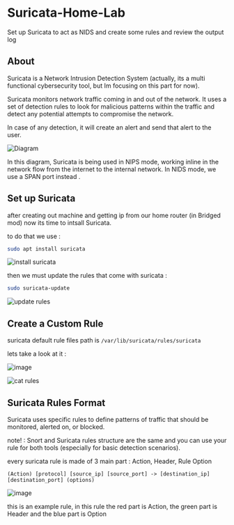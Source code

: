 # Suricata-Home-Lab
Set up Suricata to act as NIDS and create some rules and review the output log


## About 
Suricata is a Network Intrusion Detection System (actually, its a multi functional cybersecurity tool, but Im focusing on this part for now).

Suricata monitors network traffic coming in and out of the network. It uses a set of detection rules to look for malicious patterns within the traffic and detect any potential attempts to compromise the network.

 In case of any detection, it will create an alert and send that alert to the user.

![Diagram](https://github.com/user-attachments/assets/505f8fbe-cb01-47be-8011-00250ec89203)

In this diagram, Suricata is being used in NIPS mode, working inline in the network flow from the internet to the internal network. In NIDS mode, we use a SPAN port instead .

## Set up Suricata

after creating out machine and getting ip from our home router (in Bridged mod) now its time to intsall Suricata.

to do that we use : 
```bash
sudo apt install suricata
```
![install suricata](https://github.com/user-attachments/assets/62807f4a-972f-4b93-8e01-750b3f24e15b)

then we must update the rules that come with suricata :
```bash
sudo suricata-update
```
![update rules](https://github.com/user-attachments/assets/f6a0f256-9bd4-4560-98bc-4105711f14b2)

## Create a Custom Rule

suricata default rule files path is ```/var/lib/suricata/rules/suricata```

lets take a look at it :

![image](https://github.com/user-attachments/assets/03c3e5bc-d2df-4f68-8fc6-89af6147c1da)


![cat rules](https://github.com/user-attachments/assets/f4d88b45-4d0a-409b-9f3a-e64ed3dd420d)


## Suricata Rules Format

Suricata uses specific rules to define patterns of traffic that should be monitored, alerted on, or blocked.

note! : Snort and Suricata rules structure are the same and you can use your rule for both tools (especially for basic detection scenarios).

every suricata rule is made of 3 main part : Action, Header, Rule Option

``` (Action) [protocol] [source_ip] [source_port] -> [destination_ip] [destination_port] (options) ```

![image](https://github.com/user-attachments/assets/7f1a6c3d-3750-4223-97bd-8fa8251d834c)

this is an example rule, in this rule the red part is Action, the green part is Header and the blue part is Option
















